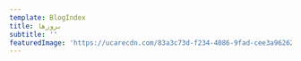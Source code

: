 ```yaml
---
template: BlogIndex
title: بروزها
subtitle: ''
featuredImage: 'https://ucarecdn.com/83a3c73d-f234-4086-9fad-cee3a9626230/'
---
```

